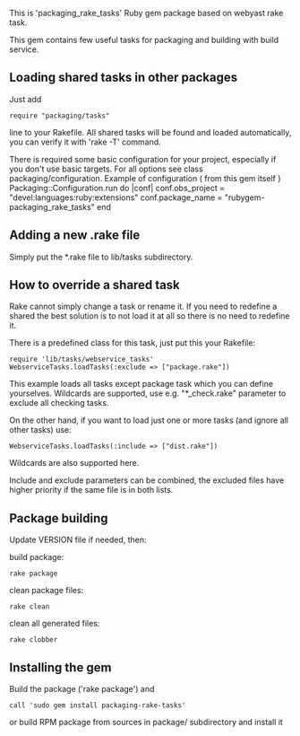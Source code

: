 
This is 'packaging\_rake\_tasks' Ruby gem package based on webyast rake task.

This gem contains few useful tasks for packaging and building with build service.


Loading shared tasks in other packages
--------------------------------------

Just add

    require "packaging/tasks"

line to your Rakefile. All shared tasks will be found and loaded automatically,
you can verify it with 'rake -T' command.

There is required some basic configuration for your project, especially if you don't use basic targets. For all options see class packaging/configuration.
Example of configuration ( from this gem itself )
    Packaging::Configuration.run do |conf|
    conf.obs_project = "devel:languages:ruby:extensions"
  conf.package_name = "rubygem-packaging_rake_tasks"
end


Adding a new .rake file
-----------------------

Simply put the *.rake file to lib/tasks subdirectory.


How to override a shared task
-----------------------------

Rake cannot simply change a task or rename it. If you need to redefine a shared
the best solution is to not load it at all so there is no need to redefine it.

There is a predefined class for this task, just put this your Rakefile:

    require 'lib/tasks/webservice_tasks'
    WebserviceTasks.loadTasks(:exclude => ["package.rake"])

This example loads all tasks except package task which you can define yourselves.
Wildcards are supported, use e.g. "*_check.rake" parameter to exclude all checking tasks.

On the other hand, if you want to load just one or more tasks (and ignore all other tasks) use:

    WebserviceTasks.loadTasks(:include => ["dist.rake"])

Wildcards are also supported here.

Include and exclude parameters can be combined, the excluded files have higher priority
if the same file is in both lists.


Package building
----------------

Update VERSION file if needed, then:

build package:

    rake package

clean package files:

    rake clean

clean all generated files:

    rake clobber


Installing the gem
------------------

Build the package ('rake package') and

    call 'sudo gem install packaging-rake-tasks'
   
or
    build RPM package from sources in package/ subdirectory and install it

